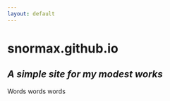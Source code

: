 ```yaml
---
layout: default
---
```


# snormax.github.io
## *A simple site for my modest works*

Words words words
